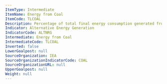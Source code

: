 ```yaml
---
ItemType: Intermediate
ItemName: Energy from Coal
ItemCode: TLCOAL
Description: Percentage of total final energy consumption generated from Coal
Indicator: Alternative Energy Generation
IndicatorCode: ALTNRG
Intermediate: Energy from Coal
IntermediateCode: TLCOAL
Inverted: false
LowerGoalpost: null
SourceOrganization: IEA
SourceOrganizationIndicatorCode: COAL
SourceOrganizationURL: null
UpperGoalpost: null
Weight: null
---
```


